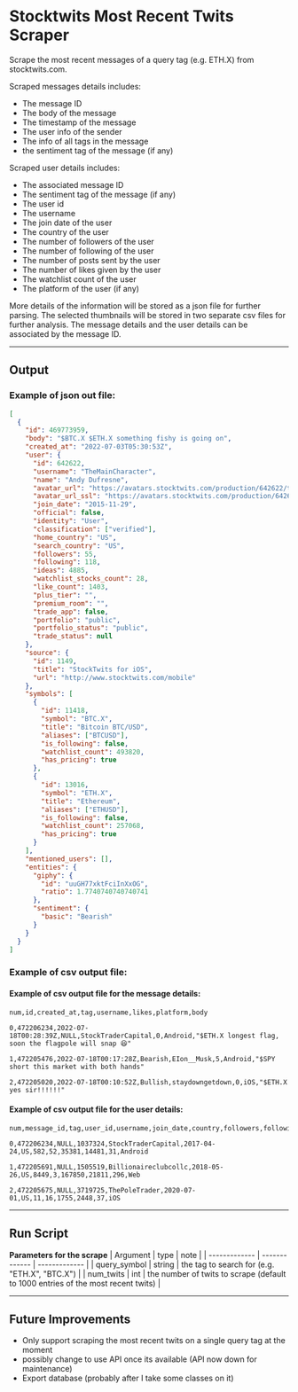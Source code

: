 # Stocktwits Most Recent Twits Scraper

Scrape the most recent messages of a query tag (e.g. ETH.X) from stocktwits.com.

Scraped messages details includes:

- The message ID
- The body of the message
- The timestamp of the message
- The user info of the sender
- The info of all tags in the message
- the sentiment tag of the message (if any)

Scraped user details includes:
- The associated message ID
- The sentiment tag of the message (if any)
- The user id
- The username
- The join date of the user
- The country of the user
- The number of followers of the user
- The number of following of the user
- The number of posts sent by the user
- The number of likes given by the user
- The watchlist count of the user
- The platform of the user (if any)

More details of the information will be stored as a json file for further parsing. 
The selected thumbnails will be stored in two separate csv files for further analysis.
The message details and the user details can be associated by the message ID.

---

## Output

### Example of json out file:

```json
[
  {
    "id": 469773959,
    "body": "$BTC.X $ETH.X something fishy is going on",
    "created_at": "2022-07-03T05:30:53Z",
    "user": {
      "id": 642622,
      "username": "TheMainCharacter",
      "name": "Andy Dufresne",
      "avatar_url": "https://avatars.stocktwits.com/production/642622/thumb-1620064587.png",
      "avatar_url_ssl": "https://avatars.stocktwits.com/production/642622/thumb-1620064587.png",
      "join_date": "2015-11-29",
      "official": false,
      "identity": "User",
      "classification": ["verified"],
      "home_country": "US",
      "search_country": "US",
      "followers": 55,
      "following": 118,
      "ideas": 4885,
      "watchlist_stocks_count": 28,
      "like_count": 1403,
      "plus_tier": "",
      "premium_room": "",
      "trade_app": false,
      "portfolio": "public",
      "portfolio_status": "public",
      "trade_status": null
    },
    "source": {
      "id": 1149,
      "title": "StockTwits for iOS",
      "url": "http://www.stocktwits.com/mobile"
    },
    "symbols": [
      {
        "id": 11418,
        "symbol": "BTC.X",
        "title": "Bitcoin BTC/USD",
        "aliases": ["BTCUSD"],
        "is_following": false,
        "watchlist_count": 493820,
        "has_pricing": true
      },
      {
        "id": 13016,
        "symbol": "ETH.X",
        "title": "Ethereum",
        "aliases": ["ETHUSD"],
        "is_following": false,
        "watchlist_count": 257068,
        "has_pricing": true
      }
    ],
    "mentioned_users": [],
    "entities": {
      "giphy": {
        "id": "uuGH77xktFciInXxOG",
        "ratio": 1.7740740740740741
      },
      "sentiment": {
        "basic": "Bearish"
      }
    }
  }
]
```

### Example of csv output file:

#### Example of csv output file for the message details:

```csv
num,id,created_at,tag,username,likes,platform,body

0,472206234,2022-07-18T00:28:39Z,NULL,StockTraderCapital,0,Android,"$ETH.X longest flag,  soon the flagpole will snap 😆"

1,472205476,2022-07-18T00:17:28Z,Bearish,EIon__Musk,5,Android,"$SPY short this market with both hands"

2,472205020,2022-07-18T00:10:52Z,Bullish,staydowngetdown,0,iOS,"$ETH.X yes sir!!!!!!"
```

#### Example of csv output file for the user details:

```csv
num,message_id,tag,user_id,username,join_date,country,followers,following,posts_count,likes_counts,watchlist_counts,platform

0,472206234,NULL,1037324,StockTraderCapital,2017-04-24,US,582,52,35381,14481,31,Android

1,472205691,NULL,1505519,Billionaireclubcollc,2018-05-26,US,8449,3,167850,21811,296,Web

2,472205675,NULL,3719725,ThePoleTrader,2020-07-01,US,11,16,1755,2448,37,iOS
```


---

## Run Script

**Parameters for the scrape**
| Argument | type | note |
| ------------- | ------------- | ------------- |
| query_symbol | string | the tag to search for (e.g. "ETH.X", "BTC.X") |
| num_twits | int | the number of twits to scrape (default to 1000 entries of the most recent twits) |

---

## Future Improvements

- Only support scraping the most recent twits on a single query tag at the moment
- possibly change to use API once its available (API now down for maintenance)
- Export database (probably after I take some classes on it)
